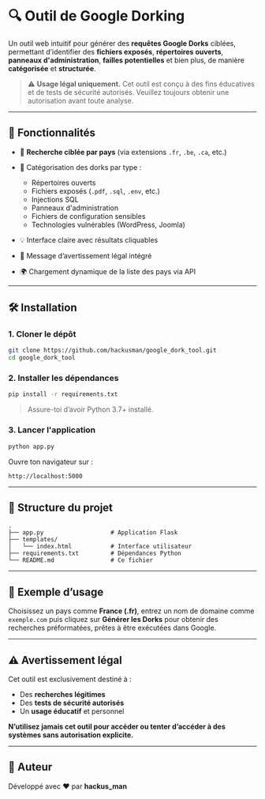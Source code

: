 # 🔍 Outil de Google Dorking

Un outil web intuitif pour générer des **requêtes Google Dorks** ciblées, permettant d’identifier des **fichiers exposés**, **répertoires ouverts**, **panneaux d'administration**, **failles potentielles** et bien plus, de manière **catégorisée** et **structurée**.

> ⚠️ **Usage légal uniquement.** Cet outil est conçu à des fins éducatives et de tests de sécurité autorisés. Veuillez toujours obtenir une autorisation avant toute analyse.

---

## 🚀 Fonctionnalités

* 🎯 **Recherche ciblée par pays** (via extensions `.fr`, `.be`, `.ca`, etc.)
* 📂 Catégorisation des dorks par type :

  * Répertoires ouverts
  * Fichiers exposés (`.pdf`, `.sql`, `.env`, etc.)
  * Injections SQL
  * Panneaux d'administration
  * Fichiers de configuration sensibles
  * Technologies vulnérables (WordPress, Joomla)
* 💡 Interface claire avec résultats cliquables
* 🔐 Message d’avertissement légal intégré
* 🌍 Chargement dynamique de la liste des pays via API

---

## 🛠️ Installation

### 1. Cloner le dépôt

```bash
git clone https://github.com/hackusman/google_dork_tool.git
cd google_dork_tool
```

### 2. Installer les dépendances

```bash
pip install -r requirements.txt
```

> Assure-toi d’avoir Python 3.7+ installé.

### 3. Lancer l'application

```bash
python app.py
```

Ouvre ton navigateur sur :

```
http://localhost:5000
```

---

## 📁 Structure du projet

```
.
├── app.py                   # Application Flask
├── templates/
│   └── index.html           # Interface utilisateur
├── requirements.txt         # Dépendances Python
└── README.md                # Ce fichier
```

---

## 📘 Exemple d’usage

Choisissez un pays comme **France (.fr)**, entrez un nom de domaine comme `exemple.com` puis cliquez sur **Générer les Dorks** pour obtenir des recherches préformatées, prêtes à être exécutées dans Google.

---

## ⚠️ Avertissement légal

Cet outil est exclusivement destiné à :

* Des **recherches légitimes**
* Des **tests de sécurité autorisés**
* Un **usage éducatif** et personnel

**N’utilisez jamais cet outil pour accéder ou tenter d’accéder à des systèmes sans autorisation explicite.**

---

## 🧠 Auteur

Développé avec ❤️ par **hackus\_man**
